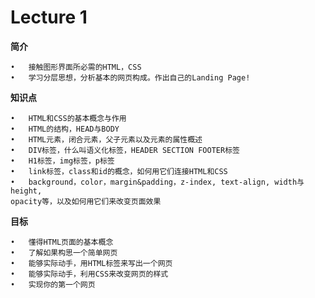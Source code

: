 # Lecture 1

**简介**

	•	接触图形界面所必需的HTML，CSS
	•	学习分层思想，分析基本的网页构成。作出自己的Landing Page!
**知识点**

	•	HTML和CSS的基本概念与作用
	•	HTML的结构，HEAD与BODY 
	•	HTML元素，闭合元素，父子元素以及元素的属性概述
	•	DIV标签，什么叫语义化标签，HEADER SECTION FOOTER标签
	•	H1标签，img标签，p标签
	•	link标签，class和id的概念，如何用它们连接HTML和CSS
	•	background，color，margin&padding，z-index, text-align, width与height, 
	opacity等，以及如何用它们来改变页面效果
**目标**

	•	懂得HTML页面的基本概念
	•	了解如果构思一个简单网页
	•	能够实际动手，用HTML标签来写出一个网页
	•	能够实际动手，利用CSS来改变网页的样式
	•	实现你的第一个网页
